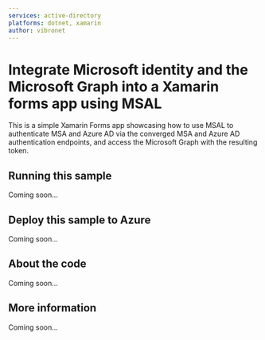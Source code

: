 ```yaml
---
services: active-directory
platforms: dotnet, xamarin
author: vibronet
---
```

# Integrate Microsoft identity and the Microsoft Graph into a Xamarin forms app using MSAL
This is a simple Xamarin Forms app showcasing how to use MSAL to authenticate MSA and Azure AD via the converged MSA and Azure AD authentication endpoints, and access the Microsoft Graph with the resulting token.
## Running this sample
Coming soon...
## Deploy this sample to Azure
Coming soon...
## About the code
Coming soon...
## More information
Coming soon...